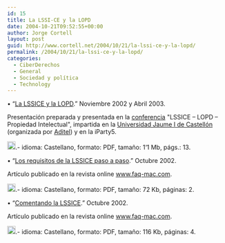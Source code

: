 ```yaml
---
id: 15
title: La LSSI-CE y la LOPD
date: 2004-10-21T09:52:55+00:00
author: Jorge Cortell
layout: post
guid: http://www.cortell.net/2004/10/21/la-lssi-ce-y-la-lopd/
permalink: /2004/10/21/la-lssi-ce-y-la-lopd/
categories:
  - CiberDerechos
  - General
  - Sociedad y polí­tica
  - Technology
---
```

• “<a href="http://homepage.mac.com/jorgecortell/docs/lssiceylopd2002.pdf" target="_blank">La LSSICE y la LOPD</a>.” Noviembre 2002 y Abril 2003.
                    
Presentación preparada y presentada en la [conferencia](http://www.aristasweb.com/noticias.asp?id=1788&clase=100) "LSSICE – LOPD – Propiedad Intelectual", impartida en la <a href="http://www.uji.es" target="_blank">Universidad Jaume I de Castellón</a> (organizada por <a href="http://www.aditel.org" target="_blank">Aditel</a>) y en la iParty5.
                    
<a href="http://homepage.mac.com/jorgecortell/docs/lssiceylopd2002.pdf" target="_blank"><img src="http://homepage.mac.com/jorgecortell/images/pdf.gif" width="19" height="19" border="0" /></a>.- idioma: Castellano, formato: PDF, tamaño: 1‘1 Mb, págs.: 13.

• “<a href="http://homepage.mac.com/jorgecortell/docs/LSSICErequisitos.pdf" target="_blank">Los requisitos de la LSSICE paso a paso</a>.” Octubre 2002.
                    
Artículo publicado en la revista online <a href="http://www.faq-mac.com" target="_blank">www.faq-mac.com</a>.
                    
<a href="http://homepage.mac.com/jorgecortell/docs/LSSICErequisitos.pdf" target="_blank"><img src="http://homepage.mac.com/jorgecortell/images/pdf.gif" width="19" height="19" border="0" /></a>.- idioma: Castellano, formato: PDF, tamaño: 72 Kb, páginas: 2.

• “<a href="http://homepage.mac.com/jorgecortell/docs/ComentLSSI.pdf" target="_blank">Comentando la LSSICE</a>.” Octubre 2002.
                    
Artículo publicado en la revista online <a href="http://www.faq-mac.com" target="_blank">www.faq-mac.com</a>.
                    
<a href="http://homepage.mac.com/jorgecortell/docs/ComentLSSI.pdf" target="_blank"><img src="http://homepage.mac.com/jorgecortell/images/pdf.gif" width="19" height="19" border="0" /></a>.- idioma: Castellano, formato: PDF, tamaño: 116 Kb, páginas: 4.